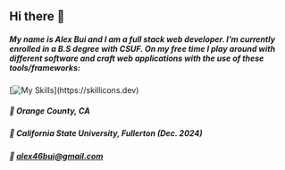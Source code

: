 ## Hi there 👋

##### My name is Alex Bui and I am a full stack web developer. I'm currently enrolled in a B.S degree with CSUF. On my free time I play around with different software and craft web applications with the use of these tools/frameworks:

[![My Skills](https://skillicons.dev/icons?i=react,js,html,css,postgres,nodejs,py,php,firebase,)](https://skillicons.dev)


##### 📍 Orange County, CA
##### 🏫 California State University, Fullerton (Dec. 2024)
##### 📧 alex46bui@gmail.com

      


